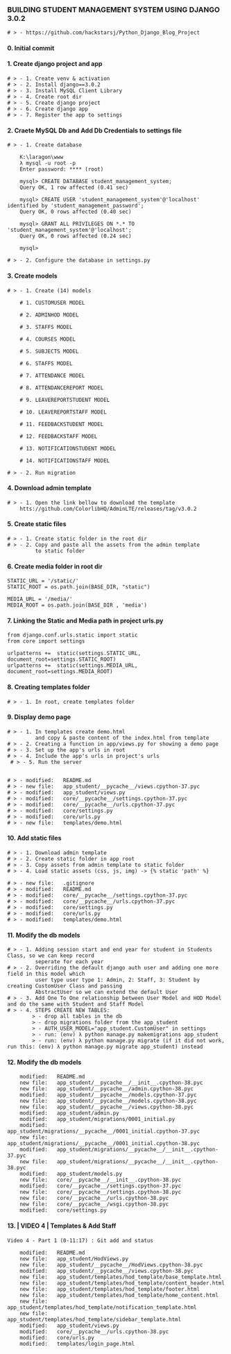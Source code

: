 ### BUILDING STUDENT MANAGEMENT SYSTEM USING DJANGO 3.0.2

    # > - https://github.com/hackstarsj/Python_Django_Blog_Project

#### 0. Initial commit

#### 1. Create django project and app

    # > - 1. Create venv & activation
    # > - 2. Install django==3.0.2
    # > - 3. Install MySQL Client Library
    # > - 4. Create root dir
    # > - 5. Create django project
    # > - 6. Create django app
    # > - 7. Register the app to settings

#### 2. Craete MySQL Db and Add Db Credentials to settings file

    # > - 1. Create database

        K:\laragon\www
        λ mysql -u root -p
        Enter password: **** (root)

        mysql> CREATE DATABASE student_management_system;
        Query OK, 1 row affected (0.41 sec)

        mysql> CREATE USER 'student_management_system'@'localhost' identified by 'student_management_password';
        Query OK, 0 rows affected (0.40 sec)

        mysql> GRANT ALL PRIVILEGES ON *.* TO 'student_management_system'@'localhost';
        Query OK, 0 rows affected (0.24 sec)

        mysql>

    # > - 2. Configure the database in settings.py

#### 3. Create models

    # > - 1. Create (14) models

        # 1. CUSTOMUSER MODEL

        # 2. ADMINHOD MODEL

        # 3. STAFFS MODEL

        # 4. COURSES MODEL

        # 5. SUBJECTS MODEL

        # 6. STAFFS MODEL

        # 7. ATTENDANCE MODEL

        # 8. ATTENDANCEREPORT MODEL

        # 9. LEAVEREPORTSTUDENT MODEL

        # 10. LEAVEREPORTSTAFF MODEL

        # 11. FEEDBACKSTUDENT MODEL

        # 12. FEEDBACKSTAFF MODEL

        # 13. NOTIFICATIONSTUDENT MODEL

        # 14. NOTIFICATIONSTAFF MODEL

    # > - 2. Run migration

#### 4. Download admin template

    # > - 1. Open the link bellow to download the template
        htts://github.com/ColorlibHQ/AdminLTE/releases/tag/v3.0.2

#### 5. Create static files

    # > - 1. Create static folder in the root dir
    # > - 2. Copy and paste all the assets from the admin template
             to static folder
 
#### 6. Create media folder in root dir

    STATIC_URL = '/static/'
    STATIC_ROOT = os.path.join(BASE_DIR, "static")

    MEDIA_URL = '/media/'
    MEDIA_ROOT = os.path.join(BASE_DIR , 'media')

#### 7. Linking the Static and Media path in project urls.py

    from django.conf.urls.static import static
    from core import settings

    urlpatterns +=  static(settings.STATIC_URL, document_root=settings.STATIC_ROOT)
    urlpatterns +=  static(settings.MEDIA_URL, document_root=settings.MEDIA_ROOT)

#### 8. Creating templates folder

    # > - 1. In root, create templates folder

#### 9. Display demo page

    # > - 1. In templates create demo.html 
             and copy & paste content of the index.html from template
    # > - 2. Creating a function in app/views.py for showing a demo page
    # > - 3. Set up the app's urls in root
    # > - 4. Include the app's urls in project's urls   
     # > - 5. Run the server


    # > - modified:   README.md
    # > - new file:   app_student/__pycache__/views.cpython-37.pyc
    # > - modified:   app_student/views.py
    # > - modified:   core/__pycache__/settings.cpython-37.pyc
    # > - modified:   core/__pycache__/urls.cpython-37.pyc
    # > - modified:   core/settings.py
    # > - modified:   core/urls.py
    # > - new file:   templates/demo.html

#### 10. Add static files

    # > - 1. Download admin template
    # > - 2. Create static folder in app root
    # > - 3. Copy assets from admin template to static folder
    # > - 4. Load static assets (css, js, img) -> {% static 'path' %}

    # > - new file:   .gitignore
    # > - modified:   README.md
    # > - modified:   core/__pycache__/settings.cpython-37.pyc
    # > - modified:   core/__pycache__/urls.cpython-37.pyc
    # > - modified:   core/settings.py
    # > - modified:   core/urls.py
    # > - modified:   templates/demo.html

#### 11. Modify the db models

    # > - 1. Adding session start and end year for student in Students Class, so we can keep record
             seperate for each year
    # > - 2. Overriding the default django auth user and adding one more field in this model which
             user type user type 1: Admin, 2: Staff, 3: Student by creating CustomUser Class and passing
             AbstractUser so we can extend the default User
    # > - 3. Add One To One relationship between User Model and HOD Model and do the same with Student and Staff Model
    # > - 4. STEPS CREATE NEW TABLES:
            > - drop all tables in the db
            > - drop migrations folder from the app_student
            > - AUTH_USER_MODEL="app_student.CustomUser" in settings
            > - run: (env) λ python manage.py makemigrations app_student
            > - run: (env) λ python manage.py migrate (if it did not work, run this: (env) λ python manage.py migrate app_student) instead

#### 12. Modify the db models

        modified:   README.md                                                     
        new file:   app_student/__pycache__/__init__.cpython-38.pyc               
        new file:   app_student/__pycache__/admin.cpython-38.pyc                  
        modified:   app_student/__pycache__/models.cpython-37.pyc                 
        new file:   app_student/__pycache__/models.cpython-38.pyc                 
        new file:   app_student/__pycache__/views.cpython-38.pyc                  
        modified:   app_student/admin.py                                          
        modified:   app_student/migrations/0001_initial.py                        
        modified:   app_student/migrations/__pycache__/0001_initial.cpython-37.pyc
        new file:   app_student/migrations/__pycache__/0001_initial.cpython-38.pyc
        modified:   app_student/migrations/__pycache__/__init__.cpython-37.pyc    
        new file:   app_student/migrations/__pycache__/__init__.cpython-38.pyc    
        modified:   app_student/models.py                                         
        new file:   core/__pycache__/__init__.cpython-38.pyc                      
        modified:   core/__pycache__/settings.cpython-37.pyc                      
        new file:   core/__pycache__/settings.cpython-38.pyc                      
        new file:   core/__pycache__/urls.cpython-38.pyc                          
        new file:   core/__pycache__/wsgi.cpython-38.pyc                          
        modified:   core/settings.py                                              


#### 13. | VIDEO 4 | Templates & Add Staff

    Video 4 - Part 1 (0-11:17) : Git add and status 
    
        modified:   README.md
        new file:   app_student/HodViews.py
        new file:   app_student/__pycache__/HodViews.cpython-38.pyc
        modified:   app_student/__pycache__/views.cpython-38.pyc
        new file:   app_student/templates/hod_template/base_template.html
        new file:   app_student/templates/hod_template/content_header.html
        new file:   app_student/templates/hod_template/footer.html
        new file:   app_student/templates/hod_template/home_content.html
        new file:   app_student/templates/hod_template/notification_template.html
        new file:   app_student/templates/hod_template/sidebar_template.html
        modified:   app_student/views.py
        modified:   core/__pycache__/urls.cpython-38.pyc
        modified:   core/urls.py
        modified:   templates/login_page.html